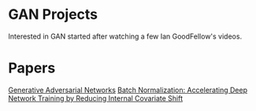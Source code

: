# GAN Projects

Interested in GAN started after watching a few Ian GoodFellow's videos.

# Papers

[Generative Adversarial Networks](https://arxiv.org/abs/1406.2661)
[Batch Normalization: Accelerating Deep Network Training by Reducing Internal Covariate Shift](https://arxiv.org/pdf/1502.03167.pdf)